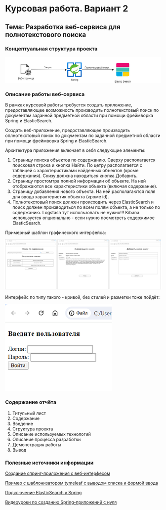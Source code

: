 # Курсовая работа. Вариант 2
## Тема: Разработка веб-сервиса для полнотекстового поиска

### Концептуальная структура проекта
![Схема проекта](./screenshots/3_1.png)

### Описание работы веб-сервиса

В рамках курсовой работы требуется создать приложение, предоставляющее возможность производить полнотекстовый поиск 
по документам заданной предметной области при помощи фреймворка Spring и ElasticSearch.

Создать веб-приложение, предоставляющее производить оплнотекстовый поиск по документам по заданной предметной области при помощи фреймворка Spring и ElasticSearch.

Архитектура приложения включает в себя следующие элементы:
1. Страницу поиска объектов по содержанию. Сверху располагается поисковая строка и кнопка Найти. По цетру располагается с таблицей с характеристиками найденных объектов (кроме содержания). Снизу должна находиться кнопка Добавить.
2. Страницу простомтра полной информации об объекте. На ней отображаются все характеристики объекта (включая содержание).
3. Страницу добавления нового объекта. На ней располагаются поля для ввода характеристик объекта (кроме id).
4. Полнотекстовый поиск должен происходить через ElasticSearch и поиск должен производиться по всем полям объекта, а не только по содержанию. Logstash тут использовать не нужно!!! Kibana используется опционально - если нужно посмотреть содержимое ElasticSearch.

Примерный шаблон графического интерфейса:

![Интерфейс](./screenshots/3_2.png)

Интерфейс по типу такого - кривой, без стилей и разметки тоже пойдёт:

![И так сойдёт](./screenshots/0.png)

### Содержание отчёта
1. Титульный лист
2. Содержание
3. Введение
4. Структура проекта
5. Описание используемых технологий
6. Описание процесса разработки
7. Демонстрация работы
8. Вывод

### Полезные источники информации
[Создание спринг-приложения с веб-интерфесом](https://javarush.com/groups/posts/2537-chastjh-8-pishem-neboljhshoe-prilozhenie-na-spring-boot)

[Пример с шаблонизатором tymeleaf с выводом списка и формой ввода](https://www.geeksforgeeks.org/spring-boot-thymeleaf-with-example/)

[Подключение ElasticSearch к Spring](https://www.baeldung.com/spring-data-elasticsearch-tutorial)

[Видеоуроки по созданию Spring-приложений с нуля](https://www.youtube.com/watch?v=FyZFK4LBjj0&list=PL0lO_mIqDDFUYDRzvocu5EsFGBqPM7CIw&index=1&ab_channel=%D0%93%D0%BE%D1%88%D0%B0%D0%94%D1%83%D0%B4%D0%B0%D1%80%D1%8C)